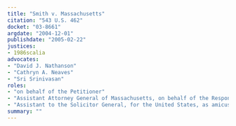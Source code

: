 ```yaml
---
title: "Smith v. Massachusetts"
citation: "543 U.S. 462"
docket: "03-8661"
argdate: "2004-12-01"
publishdate: "2005-02-22"
justices:
- 1986scalia
advocates:
- "David J. Nathanson"
- "Cathryn A. Neaves"
- "Sri Srinivasan"
roles:
- "on behalf of the Petitioner"
- "Assistant Attorney General of Massachusetts, on behalf of the Respondent"
- "Assistant to the Solicitor General, for the United States, as amicus curiae, supporting the Respondent"
summary: ""
---
```


